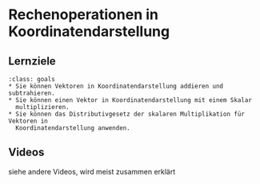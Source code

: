 # Rechenoperationen in Koordinatendarstellung

## Lernziele

```{admonition} Lernziele 
:class: goals
* Sie können Vektoren in Koordinatendarstellung addieren und subtrahieren.
* Sie können einen Vektor in Koordinatendarstellung mit einem Skalar
  multiplizieren.
* Sie können das Distributivgesetz der skalaren Multiplikation für Vektoren in
  Koordinatendarstellung anwenden.
```

## Videos

siehe andere Videos, wird meist zusammen erklärt
